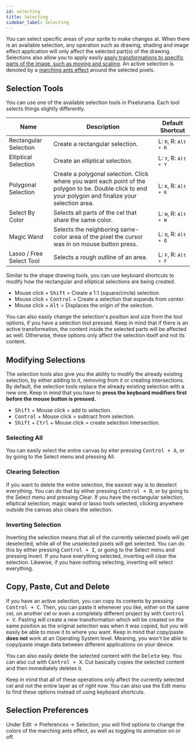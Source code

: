 ```yaml
---
id: selecting
title: Selecting
sidebar_label: Selecting
---
```


You can select specific areas of your sprite to make changes at. When there is an available selection, any operation such as drawing, shading and image effect application will only affect the selected part(s) of the drawing. Selections also allow you to apply easily [apply transformations to specific parts of the image, such as moving and scaling](transforming). An active selection is denoted by a [marching ants effect](https://en.wikipedia.org/wiki/Marching_ants) around the selected pixels.

## Selection Tools
You can use one of the available selection tools in Pixelorama. Each tool selects things slightly differently.

| Name      | Description | Default Shortcut |
| ----------- | ----------- | ----------- |
| Rectangular Selection | Create a rectangular selection.| L: <kbd>R</kbd>, R: <kbd> Alt + R</kbd> |
| Elliptical Selection | Create an elliptical selection. | L: <kbd>Y</kbd>, R: <kbd> Alt + Y</kbd> |
| Polygonal Selection | Create a polygonal selection. Click where you want each point of the polygon to be. Double click to end your polygon and finalize your selection area. | L: <kbd>K</kbd>, R: <kbd> Alt + K</kbd> |
| Select By Color | Selects all parts of the cel that share the same color.| L: <kbd>W</kbd>, R: <kbd> Alt + W</kbd> |
| Magic Wand | Selects the neighboring same-color area of the pixel the cursor was in on mouse button press. | L: <kbd>Q</kbd>, R: <kbd> Alt + Q</kbd> |
| Lasso / Free Select Tool | Selects a rough outline of an area. | L: <kbd>F</kbd>, R: <kbd> Alt + F</kbd> |

Similar to the shape drawing tools, you can use keyboard shortcuts to modify how the rectangular and elliptical selections are being created.
- Mouse click + <kbd>Shift</kbd> = Create a 1:1 (square/circle) selection.
- Mouse click + <kbd>Control</kbd> = Create a selection that expands from center.
- Mouse click + <kbd>Alt</kbd> = Displaces the origin of the selection.

You can also easily change the selection's position and size from the tool options, if you have a selection tool pressed. Keep in mind that if there is an active transformation, the content inside the selected parts will be affected as well. Otherwise, these options only affect the selection itself and not its content.

## Modifying Selections
The selection tools also give you the ability to modify the already existing selection, by either adding to it, removing from it or creating intersections. By default, the selection tools replace the already existing selection with a new one. Keep in mind that you have to **press the keyboard modifiers first before the mouse button is pressed.**
- <kbd>Shift</kbd> + Mouse click = add to selection.
- <kbd>Control</kbd> + Mouse click = subtract from selection.
- <kbd>Shift</kbd> + <kbd>Ctrl</kbd> + Mouse click = create selection intersection.

### Selecting All
You can easily select the entire canvas by eiter pressing <kbd>Control + A</kbd>, or by going to the Select menu and pressing All.

### Clearing Selection
If you want to delete the entire selection, the easiest way is to deselect everything. You can do that by either pressing <kbd>Control + D</kbd>, or by going to the Select menu and pressing Clear. If you have the rectangular selection, elliptical selection, magic wand or lasso tools selected, clicking anywhere outside the canvas also clears the selection.

### Inverting Selection
Inverting the selection means that all of the currently selected pixels will get deselected, while all of the unselected pixels will get selected. You can do this by either pressing <kbd>Control + I</kbd>, or going to the Select menu and pressing Invert. If you have everything selected, inverting will clear the selection. Likewise, if you have nothing selecting, inverting will select everything.

## Copy, Paste, Cut and Delete
If you have an active selection, you can copy its contents by pressing <kbd>Control + C</kbd>. Then, you can paste it whenever you like, either on the same cel, on another cel or even a completely different project by with <kbd>Control + V</kbd>. Pasting will create a new transformation which will be created on the same position as the original selection was when it was copied, but you will easily be able to move it to where you want. Keep in mind that copy/paste **does not** work at an Operating System level. Meaning, you won't be able to copy/paste image data between different applications on your device.

You can also easily delete the selected content with the <kbd>Delete</kbd> key. You can also cut with <kbd>Control + X</kbd>. Cut basically copies the selected content and then immediately deletes it.

Keep in mind that all of these operations only affect the currently selected cel and not the entire layer as of right now. You can also use the Edit menu to find these options instead of using keyboard shortcuts.

## Selection Preferences
Under Edit -> Preferences -> Selection, you will find options to change the colors of the marching ants effect, as well as toggling its animation on or off.

